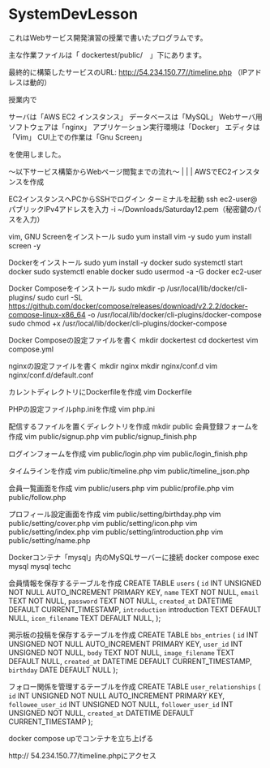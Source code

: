 # SystemDevLesson
これはWebサービス開発演習の授業で書いたプログラムです。

主な作業ファイルは「 dockertest/public/　」下にあります。

最終的に構築したサービスのURL:
http://54.234.150.77//timeline.php
（IPアドレスは動的）

授業内で

サーバは「AWS EC2 インスタンス」
データベースは「MySQL」
Webサーバ用ソフトウェアは「nginx」
アプリケーション実行環境は「Docker」
エディタは「Vim」
CUI上での作業は「Gnu Screen」

を使用しました。


〜以下サービス構築からWebページ閲覧までの流れ〜
 |
 |
 |
AWSでEC2インスタンスを作成

EC2インスタンスへPCからSSHでログイン
ターミナルを起動
ssh ec2-user@パブリックIPv4アドレスを入力 -i ~/Downloads/Saturday12.pem（秘密鍵のパスを入力）

vim, GNU Screenをインストール
sudo yum install vim -y
sudo yum install screen -y

Dockerをインストール
sudo yum install -y docker
sudo systemctl start docker
sudo systemctl enable docker
sudo usermod -a -G docker ec2-user

Docker Composeをインストール
sudo mkdir -p /usr/local/lib/docker/cli-plugins/
sudo curl -SL https://github.com/docker/compose/releases/download/v2.2.2/docker-compose-linux-x86_64 -o /usr/local/lib/docker/cli-plugins/docker-compose
sudo chmod +x /usr/local/lib/docker/cli-plugins/docker-compose

Docker Composeの設定ファイルを書く
mkdir dockertest
cd dockertest
vim compose.yml

nginxの設定ファイルを書く
mkdir nginx
mkdir nginx/conf.d
vim nginx/conf.d/default.conf

カレントディレクトリにDockerfileを作成
vim Dockerfile

PHPの設定ファイルphp.iniを作成
vim php.ini

配信するファイルを置くディレクトリを作成
mkdir public
会員登録フォームを作成
vim public/signup.php
vim public/signup_finish.php

ログインフォームを作成
vim public/login.php
vim public/login_finish.php

タイムラインを作成
vim public/timeline.php
vim public/timeline_json.php

会員一覧画面を作成
vim public/users.php
vim public/profile.php
vim public/follow.php

プロフィール設定画面を作成
vim public/setting/birthday.php
vim public/setting/cover.php
vim public/setting/icon.php
vim public/setting/index.php
vim public/setting/introduction.php
vim public/setting/name.php

Dockerコンテナ「mysql」内のMySQLサーバーに接続
docker compose exec mysql mysql techc

会員情報を保存するテーブルを作成
CREATE TABLE `users` (
    `id` INT UNSIGNED NOT NULL AUTO_INCREMENT PRIMARY KEY,
    `name` TEXT NOT NULL,
    `email` TEXT NOT NULL,
    `password` TEXT NOT NULL,
    `created_at` DATETIME DEFAULT CURRENT_TIMESTAMP,
    `introduction` introduction TEXT DEFAULT NULL,
    `icon_filename` TEXT DEFAULT NULL,
);

掲示板の投稿を保存するテーブルを作成
CREATE TABLE `bbs_entries` (
    `id` INT UNSIGNED NOT NULL AUTO_INCREMENT PRIMARY KEY,
    `user_id` INT UNSIGNED NOT NULL,
    `body` TEXT NOT NULL,
    `image_filename` TEXT DEFAULT NULL,
    `created_at` DATETIME DEFAULT CURRENT_TIMESTAMP,
`birthday` DATE DEFAULT NULL
);

フォロー関係を管理するテーブルを作成
CREATE TABLE `user_relationships` (
    `id` INT UNSIGNED NOT NULL AUTO_INCREMENT PRIMARY KEY,
    `followee_user_id` INT UNSIGNED NOT NULL,
    `follower_user_id` INT UNSIGNED NOT NULL,
    `created_at` DATETIME DEFAULT CURRENT_TIMESTAMP
);

docker compose upでコンテナを立ち上げる

http:// 54.234.150.77/timeline.phpにアクセス
